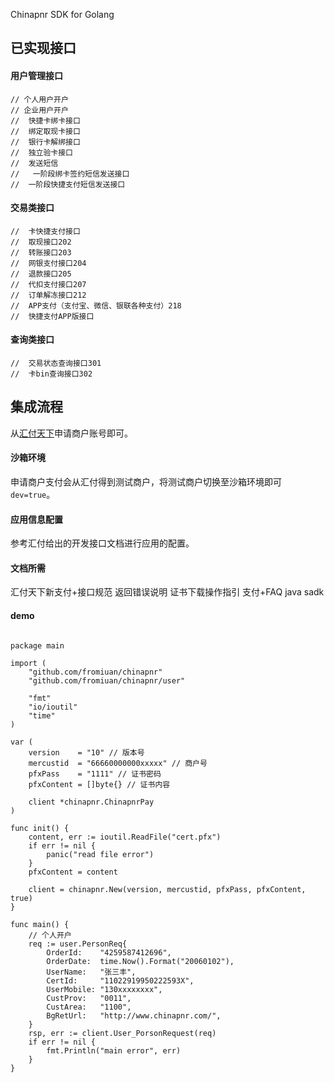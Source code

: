 Chinapnr SDK for Golang


## 已实现接口

#### 用户管理接口
	// 个人用户开户
	// 企业用户开户
	//	快捷卡绑卡接口
	// 	绑定取现卡接口
	// 	银行卡解绑接口
	// 	独立验卡接口
	// 	发送短信
	//	 一阶段绑卡签约短信发送接口
	//	一阶段快捷支付短信发送接口
#### 交易类接口
	// 	卡快捷支付接口
	//	取现接口202
	//	转账接口203
	//	网银支付接口204
	//	退款接口205
	//	代扣支付接口207
	//	订单解冻接口212
	// 	APP支付（支付宝、微信、银联各种支付）218
	// 	快捷支付APP版接口
#### 查询类接口
	//	交易状态查询接口301
	// 	卡bin查询接口302


## 集成流程

从[汇付天下](http://www.chinapnr.com/)申请商户账号即可。

#### 沙箱环境

申请商户支付会从汇付得到测试商户，将测试商户切换至沙箱环境即可`dev=true`。

#### 应用信息配置

参考汇付给出的开发接口文档进行应用的配置。

#### 文档所需

汇付天下新支付+接口规范
返回错误说明
证书下载操作指引
支付+FAQ
java sadk

#### demo

``` Golang

package main

import (
	"github.com/fromiuan/chinapnr"
	"github.com/fromiuan/chinapnr/user"

	"fmt"
	"io/ioutil"
	"time"
)

var (
	version    = "10" // 版本号
	mercustid  = "66660000000xxxxx" // 商户号
	pfxPass    = "1111" // 证书密码
	pfxContent = []byte{} // 证书内容

	client *chinapnr.ChinapnrPay
)

func init() {
	content, err := ioutil.ReadFile("cert.pfx")
	if err != nil {
		panic("read file error")
	}
	pfxContent = content

	client = chinapnr.New(version, mercustid, pfxPass, pfxContent, true)
}

func main() {
	// 个人开户
	req := user.PersonReq{
		OrderId:    "4259587412696",
		OrderDate:  time.Now().Format("20060102"),
		UserName:   "张三丰",
		CertId:     "11022919950222593X",
		UserMobile: "130xxxxxxxx",
		CustProv:   "0011",
		CustArea:   "1100",
		BgRetUrl:   "http://www.chinapnr.com/",
	}
	rsp, err := client.User_PorsonRequest(req)
	if err != nil {
		fmt.Println("main error", err)
	}
}

```